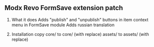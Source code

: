 Modx Revo FormSave extension patch
-----------------------------------

1. What it does 
Adds "publish" and "unpublish" buttons in item context menu in FormSave module
Adds russian translation

2. Installation
copy core/ to core/ (with replace)
assets/ to assets/ (with replace)

